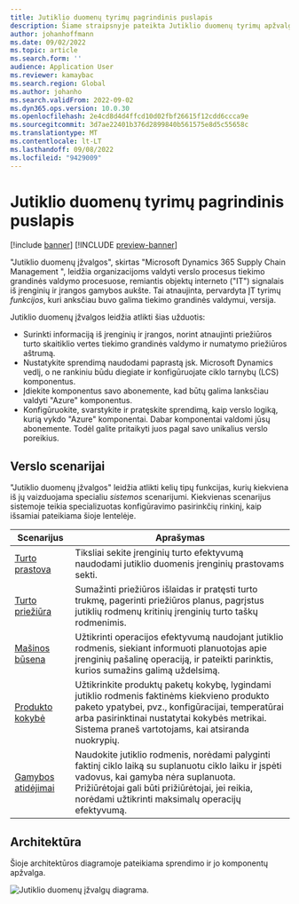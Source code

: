 ```yaml
---
title: Jutiklio duomenų tyrimų pagrindinis puslapis
description: Šiame straipsnyje pateikta Jutiklio duomenų tyrimų apžvalga. Organizacijos gali naudoti šią funkciją, norėdami valdyti verslo procesus "Microsoft Dynamics 365 Supply Chain Management", paremtus objektų interneto ("IT") signalais iš įrenginių ir įrangos gamybos aukšte.
author: johanhoffmann
ms.date: 09/02/2022
ms.topic: article
ms.search.form: ''
audience: Application User
ms.reviewer: kamaybac
ms.search.region: Global
ms.author: johanho
ms.search.validFrom: 2022-09-02
ms.dyn365.ops.version: 10.0.30
ms.openlocfilehash: 2e4cd8d4d4ffcd10d02fbf26615f12cdd6ccca9e
ms.sourcegitcommit: 3d7ae22401b376d2899840b561575e8d5c55658c
ms.translationtype: MT
ms.contentlocale: lt-LT
ms.lasthandoff: 09/08/2022
ms.locfileid: "9429009"
---
```

# <a name="sensor-data-intelligence-home-page"></a>Jutiklio duomenų tyrimų pagrindinis puslapis

[!include [banner](../includes/banner.md)]
[!INCLUDE [preview-banner](../includes/preview-banner.md)]

"Jutiklio duomenų įžvalgos", skirtas "Microsoft Dynamics 365 Supply Chain Management ", leidžia organizacijoms valdyti verslo procesus tiekimo grandinės valdymo procesuose, remiantis objektų interneto ("IT") signalais iš įrenginių ir įrangos gamybos aukšte. Tai atnaujinta, pervardyta ĮT tyrimų *funkcijos*, kuri anksčiau buvo galima tiekimo grandinės valdymui, versija.

Jutiklio duomenų įžvalgos leidžia atlikti šias užduotis:

- Surinkti informaciją iš įrenginių ir įrangos, norint atnaujinti priežiūros turto skaitiklio vertes tiekimo grandinės valdymo ir numatymo priežiūros aštrumą.
- Nustatykite sprendimą naudodami paprastą įsk. Microsoft Dynamics vedlį, o ne rankiniu būdu diegiate ir konfigūruojate ciklo tarnybų (LCS) komponentus.
- Įdiekite komponentus savo abonemente, kad būtų galima lanksčiau valdyti "Azure" komponentus.
- Konfigūruokite, svarstykite ir pratęskite sprendimą, kaip verslo logiką, kurią vykdo "Azure" komponentai. Dabar komponentai valdomi jūsų abonemente. Todėl galite pritaikyti juos pagal savo unikalius verslo poreikius.

## <a name="business-scenarios"></a>Verslo scenarijai

"Jutiklio duomenų įžvalgos" leidžia atlikti kelių tipų funkcijas, kurių kiekviena iš jų vaizduojama specialiu *sistemos* scenarijumi. Kiekvienas scenarijus sistemoje teikia specializuotas konfigūravimo pasirinkčių rinkinį, kaip išsamiai pateikiama šioje lentelėje.

| Scenarijus | Aprašymas |
|---|---|
| [Turto prastova](sdi-scenario-asset-downtime.md) | Tiksliai sekite įrenginių turto efektyvumą naudodami jutiklio duomenis įrenginių prastovams sekti. |
| [Turto priežiūra](sdi-scenario-asset-maintenance.md) | Sumažinti priežiūros išlaidas ir pratęsti turto trukmę, pagerinti priežiūros planus, pagrįstus jutiklių rodmenų kritinių įrenginių turto taškų rodmenimis. |
| [Mašinos būsena](sdi-scenario-equipment-downtime.md) | Užtikrinti operacijos efektyvumą naudojant jutiklio rodmenis, siekiant informuoti planuotojas apie įrenginių pašalinę operaciją, ir pateikti parinktis, kurios sumažins galimą uždelsimą. |
| [Produkto kokybė](sdi-scenario-product-quality.md) | Užtikrinkite produktų paketų kokybę, lygindami jutiklio rodmenis faktinėms kiekvieno produkto paketo ypatybei, pvz., konfigūracijai, temperatūrai arba pasirinktinai nustatytai kokybės metrikai. Sistema praneš vartotojams, kai atsiranda nuokrypių. |
| [Gamybos atidėjimai](sdi-scenario-production-delays.md) | Naudokite jutiklio rodmenis, norėdami palyginti faktinį ciklo laiką su suplanuotu ciklo laiku ir įspėti vadovus, kai gamyba nėra suplanuota. Prižiūrėtojai gali būti prižiūrėtojai, jei reikia, norėdami užtikrinti maksimalų operacijų efektyvumą. |

## <a name="architecture"></a>Architektūra

Šioje architektūros diagramoje pateikiama sprendimo ir jo komponentų apžvalga.

![Jutiklio duomenų įžvalgų diagrama.](media/sdi-architecture.png "Jutiklio duomenų įžvalgų diagrama")
